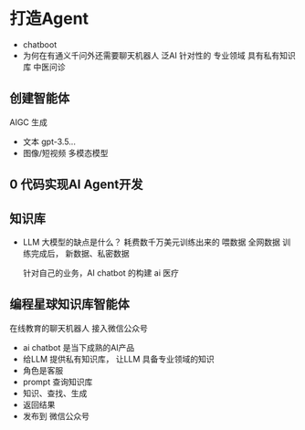 # 打造Agent

- chatboot
- 为何在有通义千问外还需要聊天机器人
  泛AI
  针对性的
  专业领域 具有私有知识库
  中医问诊

## 创建智能体
  AIGC 生成
  - 文本 gpt-3.5...
  - 图像/短视频  多模态模型

## 0 代码实现AI Agent开发

## 知识库
- LLM 大模型的缺点是什么？
  耗费数千万美元训练出来的
  喂数据 全网数据
   训练完成后，
   新数据、私密数据

   针对自己的业务，AI chatbot 的构建
   ai 医疗

## 编程星球知识库智能体
  在线教育的聊天机器人 接入微信公众号
  - ai chatbot 是当下成熟的AI产品
  - 给LLM 提供私有知识库， 让LLM 具备专业领域的知识
  - 角色是客服
  - prompt 查询知识库
  - 知识、查找、生成
  - 返回结果
  - 发布到 微信公众号